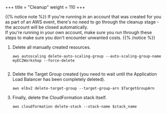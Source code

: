 +++
title = "Cleanup"
weight = 110
+++

{{% notice note %}}
If you're running in an account that was created for you as part of an AWS event, there's no need to go through the cleanup stage - the account will be closed automatically.\
If you're running in your own account, make sure you run through these steps to make sure you don't encounter unwanted costs.
{{% /notice %}}


1. Delete all manually created resources.

	```
	aws autoscaling delete-auto-scaling-group --auto-scaling-group-name myEC2Workshop --force-delete
		
	```    

1. Delete the Target Group created (you need to wait until the Application Load Balancer has been completely deleted).
	```
	aws elbv2 delete-target-group --target-group-arn $TargetGroupArn
	```    
	
1. Finally, delete the CloudFormation stack itself.
	
	```
	aws cloudformation delete-stack --stack-name $stack_name
	```    
